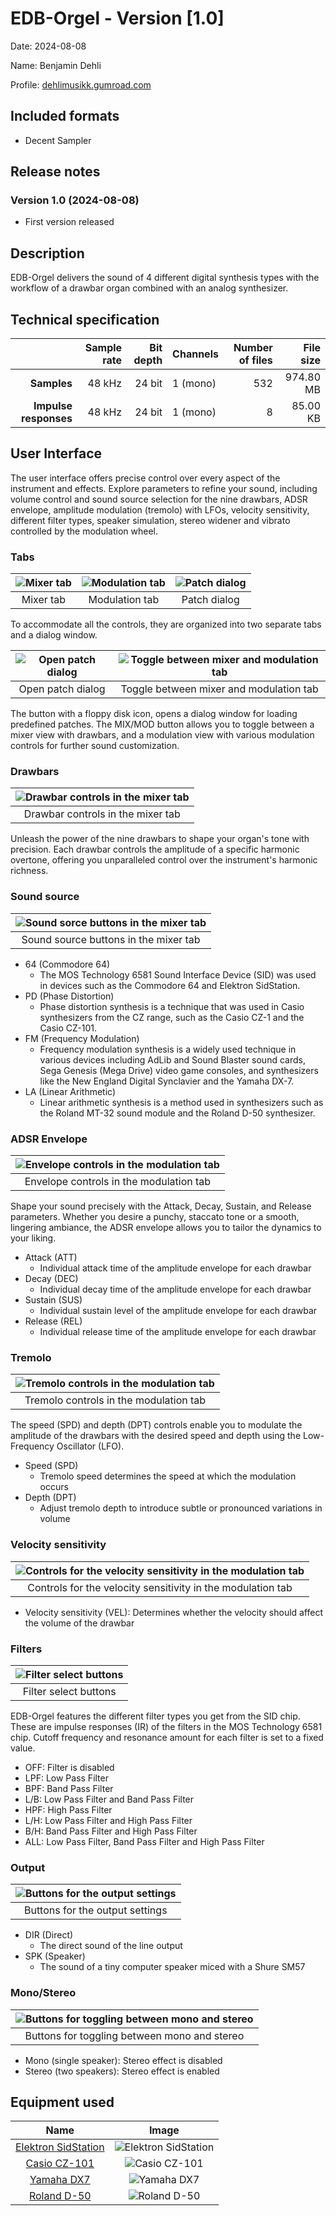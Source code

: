 # EDB-Orgel - Version [1.0]

Date: 2024-08-08

Name: Benjamin Dehli

Profile: [dehlimusikk.gumroad.com][Gumroad profile]

## Included formats

- Decent Sampler

## Release notes

### Version 1.0 (2024-08-08)

- First version released

## Description

EDB-Orgel delivers the sound of 4 different digital synthesis types with the workflow of a drawbar organ combined with an analog synthesizer.

## Technical specification

|                       | Sample rate | Bit depth | Channels   | Number of files | File size |
|----------------------:|------------:|----------:|------------|----------------:|----------:|
|           **Samples** |      48 kHz |    24 bit | 1 (mono)   |             532 | 974.80 MB |
| **Impulse responses** |      48 kHz |    24 bit | 1 (mono)   |               8 |  85.00 KB |

## User Interface

The user interface offers precise control over every aspect of the instrument and effects.
Explore parameters to refine your sound, including volume control and sound source selection for the nine drawbars, ADSR envelope, amplitude modulation (tremolo) with LFOs, velocity sensitivity, different filter types, speaker simulation, stereo widener and vibrato controlled by the modulation wheel.

### Tabs

|![Mixer tab](/Screenshots/edb-orgel_mixer.png)|![Modulation tab](/Screenshots/edb-orgel_modulation.png)|![Patch dialog](/Screenshots/edb-orgel_load-patch.png)|
|:--------------------------------------------:|:------------------------------------------------------:|:----------------------------------------------------:|
|                  Mixer tab                   |                     Modulation tab                     |                     Patch dialog                     |

To accommodate all the controls, they are organized into two separate tabs and a dialog window.

|![Open patch dialog](/Screenshots/button_load-patch.png)|![Toggle between mixer and modulation tab](/Screenshots/button_mixer-modulation.png)|
|:------------------------------------------------------:|:----------------------------------------------------------------------------------:|
|                    Open patch dialog                   |                       Toggle between mixer and modulation tab                      |

The button with a floppy disk icon, opens a dialog window for loading predefined patches. The MIX/MOD button allows you to toggle between a mixer view with drawbars, and a modulation view with various modulation controls for further sound customization.

### Drawbars

|![Drawbar controls in the mixer tab](/Screenshots/drawbars.png)|
|:--:|
|Drawbar controls in the mixer tab|

Unleash the power of the nine drawbars to shape your organ's tone with precision. Each drawbar controls the amplitude of a specific harmonic overtone, offering you unparalleled control over the instrument's harmonic richness.

### Sound source

|![Sound sorce buttons in the mixer tab](/Screenshots/sound-source.png)|
|:--:|
|Sound source buttons in the mixer tab|

- 64 (Commodore 64)
  - The MOS Technology 6581 Sound Interface Device (SID) was used in devices such as the Commodore 64 and Elektron SidStation.
- PD (Phase Distortion)
  - Phase distortion synthesis is a technique that was used in Casio synthesizers from the CZ range, such as the Casio CZ-1 and the Casio CZ-101.
- FM (Frequency Modulation)
  - Frequency modulation synthesis is a widely used technique in various devices including AdLib and Sound Blaster sound cards, Sega Genesis (Mega Drive) video game consoles, and synthesizers like the New England Digital Synclavier and the Yamaha DX-7.
- LA (Linear Arithmetic)
  - Linear arithmetic synthesis is a method used in synthesizers such as the Roland MT-32 sound module and the Roland D-50 synthesizer.

### ADSR Envelope

|![Envelope controls in the modulation tab](/Screenshots/envelope.png)|
|:--:|
|Envelope controls in the modulation tab|

Shape your sound precisely with the Attack, Decay, Sustain, and Release parameters. Whether you desire a punchy, staccato tone or a smooth, lingering ambiance, the ADSR envelope allows you to tailor the dynamics to your liking.

- Attack (ATT)
  - Individual attack time of the amplitude envelope for each drawbar
- Decay (DEC)
  - Individual decay time of the amplitude envelope for each drawbar
- Sustain (SUS)
  - Individual sustain level of the amplitude envelope for each drawbar
- Release (REL)
  - Individual release time of the amplitude envelope for each drawbar

### Tremolo

|![Tremolo controls in the modulation tab](/Screenshots/tremolo.png)|
|:--:|
|Tremolo controls in the modulation tab|

The speed (SPD) and depth (DPT) controls enable you to modulate the amplitude of the drawbars with the desired speed and depth using the Low-Frequency Oscillator (LFO).

- Speed (SPD)
  - Tremolo speed determines the speed at which the modulation occurs
- Depth (DPT)
  - Adjust tremolo depth to introduce subtle or pronounced variations in volume

### Velocity sensitivity

|![Controls for the velocity sensitivity in the modulation tab](/Screenshots/velocity-sensitivity.png)|
|:--:|
|Controls for the velocity sensitivity in the modulation tab|

- Velocity sensitivity (VEL): Determines whether the velocity should affect the volume of the drawbar

### Filters

|![Filter select buttons](/Screenshots/button_filters.png)|
|:--:|
|Filter select buttons|

EDB-Orgel features the different filter types you get from the SID chip. These are impulse responses (IR) of the filters in the MOS Technology 6581 chip. Cutoff frequency and resonance amount for each filter is set to a fixed value.

- OFF: Filter is disabled
- LPF: Low Pass Filter
- BPF: Band Pass Filter
- L/B: Low Pass Filter and Band Pass Filter
- HPF: High Pass Filter
- L/H: Low Pass Filter and High Pass Filter
- B/H: Band Pass Filter and High Pass Filter
- ALL: Low Pass Filter, Band Pass Filter and High Pass Filter

### Output

|![Buttons for the output settings](/Screenshots/button_direct-speaker.png)|
|:--:|
|Buttons for the output settings|

- DIR (Direct)
  - The direct sound of the line output
- SPK (Speaker)
  - The sound of a tiny computer speaker miced with a Shure SM57

### Mono/Stereo

|![Buttons for toggling between mono and stereo](/Screenshots/button_mono-stereo.png)|
|:--:|
|Buttons for toggling between mono and stereo|

- Mono (single speaker): Stereo effect is disabled
- Stereo (two speakers): Stereo effect is enabled

## Equipment used

|                    Name                    |                            Image                           |
| :----------------------------------------: | :--------------------------------------------------------: |
| [Elektron SidStation][Elektron SidStation] | ![Elektron SidStation](/Equipment/elektron-sidstation.jpg) |
|        [Casio CZ-101][Casio CZ-101]        |        ![Casio CZ-101](/Equipment/casio-cz-101.jpg)        |
|          [Yamaha DX7][Yamaha DX7]          |          ![Yamaha DX7](/Equipment/yamaha-dx7.jpg)          |
|         [Roland D-50][Roland D-50]         |         ![Roland D-50](/Equipment/roland-d-50.jpg)         |

[Gumroad profile]: https://dehlimusikk.gumroad.com/
[Elektron SidStation]: https://www.dehlimusikk.no/equipment/instruments/elektron-sidstation/
[Casio CZ-101]: https://www.dehlimusikk.no/equipment/instruments/casio-cz-101/
[Yamaha DX7]: https://www.dehlimusikk.no/equipment/instruments/yamaha-dx7/
[Roland D-50]: https://www.dehlimusikk.no/equipment/instruments/roland-d-50/

